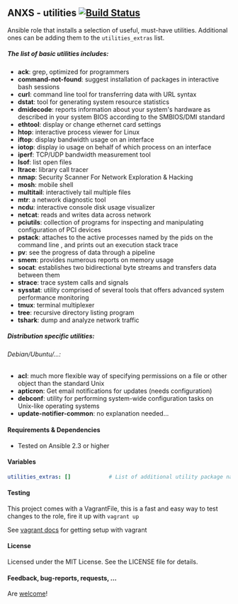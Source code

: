 ## ANXS - utilities [![Build Status](https://travis-ci.com/ANXS/utilities.png)](https://travis-ci.com/ANXS/utilities)

Ansible role that installs a selection of useful, must-have utilities. Additional ones can be adding them to the `utilities_extras` list.

##### The list of basic utilities includes:
- **ack**: grep, optimized for programmers
- **command-not-found**: suggest installation of packages in interactive bash sessions
- **curl**: command line tool for transferring data with URL syntax
- **dstat**: tool for generating system resource statistics
- **dmidecode**: reports information about your system's hardware as described in your system BIOS according to the SMBIOS/DMI standard
- **ethtool**: display or change ethernet card settings
- **htop**: interactive process viewer for Linux
- **iftop**: display bandwidth usage on an interface
- **iotop**: display io usage on behalf of which process on an interface
- **iperf**: TCP/UDP bandwidth measurement tool
- **lsof**: list open files
- **ltrace**: library call tracer
- **nmap**: Security Scanner For Network Exploration & Hacking
- **mosh**: mobile shell
- **multitail**: interactively tail multiple files
- **mtr**: a network diagnostic tool
- **ncdu**: interactive console disk usage visualizer
- **netcat**: reads and writes data across network
- **pciutils**: collection of programs for inspecting and manipulating configuration of PCI devices
- **pstack**: attaches to the active processes named by the pids on the command line , and prints out an execution stack trace
- **pv**: see the progress of data through a pipeline
- **smem**: provides numerous reports on memory usage
- **socat**: establishes two bidirectional byte streams and transfers data between them
- **strace**: trace system calls and signals
- **sysstat**: utility comprised of several tools that offers advanced system performance monitoring
- **tmux**: terminal multiplexer
- **tree**: recursive directory listing program
- **tshark**: dump and analyze network traffic

##### Distribution specific utilities:

###### Debian/Ubuntu/...:
- **acl**: much more flexible way of specifying permissions on a file or other object than the standard Unix
- **apticron**: Get email notifications for updates (needs configuration)
- **debconf**: utility for performing system-wide configuration tasks on Unix-like operating systems
- **update-notifier-common**: no explanation needed...

#### Requirements & Dependencies
- Tested on Ansible 2.3 or higher


#### Variables

```yaml
utilities_extras: []            # List of additional utility package names to be installed
```


#### Testing
This project comes with a VagrantFile, this is a fast and easy way to test changes to the role, fire it up with `vagrant up`

See [vagrant docs](https://docs.vagrantup.com/v2/) for getting setup with vagrant


#### License

Licensed under the MIT License. See the LICENSE file for details.


#### Feedback, bug-reports, requests, ...

Are [welcome](https://github.com/ANXS/utilities/issues)!
